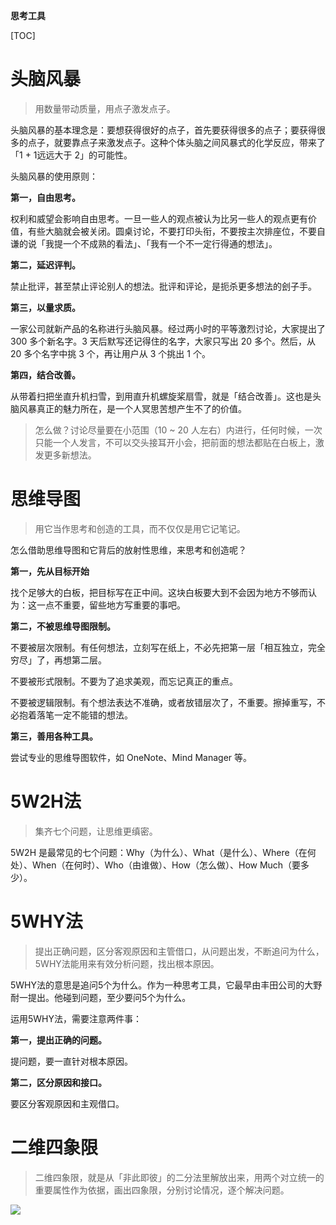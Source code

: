 **思考工具**

[TOC]

# 头脑风暴

>用数量带动质量，用点子激发点子。

头脑风暴的基本理念是：要想获得很好的点子，首先要获得很多的点子；要获得很多的点子，就要靠点子来激发点子。这种个体头脑之间风暴式的化学反应，带来了「1 + 1远远大于 2」的可能性。

头脑风暴的使用原则：

**第一，自由思考。**

权利和威望会影响自由思考。一旦一些人的观点被认为比另一些人的观点更有价值，有些大脑就会被关闭。圆桌讨论，不要打印头衔，不要按主次排座位，不要自谦的说「我提一个不成熟的看法」、「我有一个不一定行得通的想法」。

**第二，延迟评判。**

禁止批评，甚至禁止评论别人的想法。批评和评论，是扼杀更多想法的刽子手。

**第三，以量求质。**

一家公司就新产品的名称进行头脑风暴。经过两小时的平等激烈讨论，大家提出了 300 多个新名字。3 天后默写还记得住的名字，大家只写出 20 多个。然后，从 20 多个名字中挑 3 个，再让用户从 3 个挑出 1 个。

**第四，结合改善。**

从带着扫把坐直升机扫雪，到用直升机螺旋桨扇雪，就是「结合改善」。这也是头脑风暴真正的魅力所在，是一个人冥思苦想产生不了的价值。

>怎么做？讨论尽量要在小范围（10 ~ 20 人左右）内进行，任何时候，一次只能一个人发言，不可以交头接耳开小会，把前面的想法都贴在白板上，激发更多新想法。

# 思维导图

>用它当作思考和创造的工具，而不仅仅是用它记笔记。

怎么借助思维导图和它背后的放射性思维，来思考和创造呢？

**第一，先从目标开始**

找个足够大的白板，把目标写在正中间。这块白板要大到不会因为地方不够而认为：这一点不重要，留些地方写重要的事吧。

**第二，不被思维导图限制。**

不要被层次限制。有任何想法，立刻写在纸上，不必先把第一层「相互独立，完全穷尽」了，再想第二层。

不要被形式限制。不要为了追求美观，而忘记真正的重点。

不要被逻辑限制。有个想法表达不准确，或者放错层次了，不重要。擦掉重写，不必抱着落笔一定不能错的想法。

**第三，善用各种工具。**

尝试专业的思维导图软件，如 OneNote、Mind Manager 等。

# 5W2H法

>集齐七个问题，让思维更缜密。

5W2H 是最常见的七个问题：Why（为什么）、What（是什么）、Where（在何处）、When（在何时）、Who（由谁做）、How（怎么做）、How Much（要多少）。


# 5WHY法

>提出正确问题，区分客观原因和主管借口，从问题出发，不断追问为什么，5WHY法能用来有效分析问题，找出根本原因。

5WHY法的意思是追问5个为什么。作为一种思考工具，它最早由丰田公司的大野耐一提出。他碰到问题，至少要问5个为什么。

运用5WHY法，需要注意两件事：

**第一，提出正确的问题。**

提问题，要一直针对根本原因。

**第二，区分原因和接口。**

要区分客观原因和主观借口。

# 二维四象限

>二维四象限，就是从「非此即彼」的二分法里解放出来，用两个对立统一的重要属性作为依据，画出四象限，分别讨论情况，逐个解决问题。

![](https://ss0.bdstatic.com/94oJfD_bAAcT8t7mm9GUKT-xh_/timg?image&quality=100&size=b4000_4000&sec=1534689647&di=7ece6e05ae1bd6203a4bf1a6bc47270f&src=http://img6.blog.eastmoney.com/wq/wqm2014/201508/20150828175921225.jpg)


